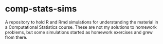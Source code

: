 # comp-stats-sims

A repository to hold R and Rmd simulations for understanding the material in a Computational Statistics course. These are not my solutions to homework problems, but some simulations started as homework exercises and grew from there. 